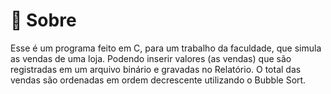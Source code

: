 # 🧷 Sobre
Esse é um programa feito em C, para um trabalho da faculdade, que simula as vendas de uma loja. 
Podendo inserir valores (as vendas) que são registradas em um arquivo binário e gravadas no Relatório.
O total das vendas são ordenadas em ordem decrescente utilizando o Bubble Sort.
